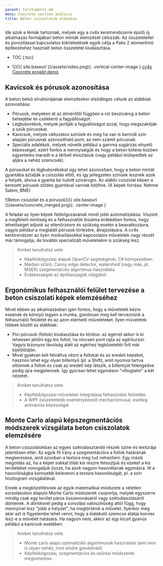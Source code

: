 ```yaml
---
parent: forstudents.md
menu: Concrete section analysis
title: Beton csiszolatok elemzése
---
```


Ide azok a témák tartoznak, melyek egy a cv4s keretrendszerre épülő új alkalmazás formájában beton minták elemzését célozzák. Az összetétellel és porozitással kapcsolatos kiértékelések egyik célja a Paks 2 atomerőmű építkezéshez használt beton összetétel kiválasztása.

* TOC
{:toc}

* ![]({{ site.baseurl }}/assets/video.png){: .vertical-center-image } [cv4s Concrete projekt demó](https://youtu.be/yMM0VqbP_LM)

## Kavicsok és pórusok azonosítása

A beton belső struktúrájának elemzésekor elsődleges célunk az alábbiak azonosítása:

  * Pórusok, melyeken át az átmérőtől függően a víz beszivárog a beton belsejébe és csökkenti a fagyállóságot.
  * Légbuborékok, melyek javítják a fagyállóságot azzal, hogy megszakítják a szűk pórusokat.
  * Kavicsok, melyek változatos színűek és még ha van is bennük szín alapján pórusnak azonosítható pont, az nem számít pórusnak.
  * Speciális adalékok, melyek növelik például a gamma sugárzás elnyelő képességet, ezért fontos a mennyiségük és hogy a beton kötése közben egyenletes maradt-e a térbeli eloszlásuk (vagy például leülepedtek az aljára a nehéz szemcsék).

A pórusokat és légbuborékokat úgy lehet azonosítani, hogy a beton mintát gyantába áztatják a csiszolás előtt, és így jellegzetes színűek lesznek azok a helyek, ahova a gyanta be tudott szivárogni. Az alábbi csiszolat képen a keresett pórusok zöldes gyantával vannak kitöltve. (A képek forrása: Nehme Salem, BME)

![Beton csiszolat és a pórusok]({{ site.baseurl }}/assets/concrete_merged.png){: .center-image }

A feladat az ilyen képek feldolgozásának minél jobb automatizálása. Viszont a megfelelő minőség és a felhasználók bizalma érdekében fontos, hogy lehetőséget adjunk az ellenőrzésre és szükség esetén a beavatkozásra, vagyis például a megtalált pórusok törlésére, átrajzolására. A cv4s keretrendszer az ilyen módosításokkal kapcsolatos műveletek nagy részét már támogatja, de további specializált műveletekre is szükség lesz.

> Amiket tanulhatsz vele:
>
>  * Képfeldolgozási alapok OpenCV segítségével, C# környezetben
>  * Median szűrő, Canny edge detector, watershed (vagy más, pl. MSER) szegmentációs algoritmus használata
>  * Érdekességek az építőanyagok világából

## Ergonómikus felhasználói felület tervezése a beton csiszolati képek elemzéséhez

Mivel ebben az alkalmazásban igen fontos, hogy a műveletek kézre essenek és könnyű legyen a munka, gondosan meg kell terveznünk a felhasználói felületet és az azon elérhető műveleteket. Ilyen műveletek többek között az alábbiak:

  * Pici pórusok (foltok) kiválasztása és törlése: az egérrel akkor is ki lehessen jelölni egy kis foltot, ha nincsen pont rajta az egérkurzor. Vagyis bizonyos távolság alatt az egérhez legközelebbi folt már kijelölődjön.
  * Mivel gyakran kell felváltva nézni a foltokat és az eredeti képeket, hasznos lehet egy olyan billentyű (pl. a Shift), amit nyomva tartva eltűnnek a foltok és csak az eredeti kép látszik, a billentyűt felengedve pedig újra megjelennek. Így gyorsan lehet egymáson "villogtatni" a két nézetet.

> Amiket tanulhatsz vele:
>
>  * Képfeldolgozási műveletek integrálása felhasználói felületbe.
>  * A WPF összetettebb eseménykezelő mechanizmusai, esetleg animációs képességei

## Monte Carlo alapú képszegmentációs módszerek vizsgálata beton csiszolatok elemzésére

A beton csiszolatokban az egyes szétválasztandó részek színe és textúrája jelentősen eltér. Az egyik fő irány a szegmentációra a foltok határának megkeresése, amit azonban a textúra meg tud nehezíteni. Egy másik megoldás az, ha a képet sokkal több kis részre felosztjuk és ezeket a kis területeket vonogatjuk össze, ha azok nagyon hasonlítanak egymásra. Itt a hasonlóságba könnyebb belevenni a textúra hasonlóságát, pl. a szín hisztogram vizsgálatával.

Ennek a megközelítésnek az egyik matematikai módszere a véletlen sorsolásokon alapuló Monte Carlo módszerek csoportja, melyek egyszerre mindig csak egy terület páros összevonásáról vagy szétválasztásáról döntenek. A döntésnél pedig a sorsolási valószínűség attól függ, hogy mennyivel lesz "jobb a helyzet", ha megtörténik a művelet. Ilyenkor még akár azt is figyelembe lehet venni, hogy a kialakuló szemcse alakja konvex lesz-e a művelet hatására. Ha nagyon nem, akkor az egy kicsit gyanús például a kavicsok esetében.

> Amiket tanulhatsz vele:
>
>  * Monte carlo alapú optimalizáló algoritmusok használata (ami nem is olyan nehéz, mint elsőre gondolnád)
>  * Képfeldolgozási, szegmentációs és szűrési módszerek megismerése.
